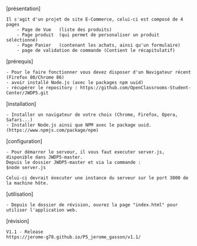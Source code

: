 [présentation]

    Il s'agit d'un projet de site E-Commerce, celui-ci est composé de 4 pages
        - Page de Vue   (liste des produits)
        - Page produit  (qui permet de personaliser un produit séléctionné)
        - Page Panier   (contenant les achats, ainsi qu'un formulaire)
        - page de validation de commande (Contient le récapitulatif)

[prérequis]

    - Pour le faire fonctionner vous devez disposer d'un Navigateur récent (Firefox 80/Chrome 86)
    - avoir installé Node.js (avec le packages npm uuid)
    - récupérer le repository : https://github.com/OpenClassrooms-Student-Center/JWDP5.git

[installation]

    - Installer un navigateur de votre choix (Chrome, Firefox, Opera, Safari...)
    - Installer Node.js ainsi que NPM avec le package uuid. (https://www.npmjs.com/package/npm)

[configuration]

    - Pour démarrer le serveur, il vous faut executer server.js, disponible dans JWDP5-master.
    Depuis le dossier JWDP5-master et via la commande :
    $node server.js

    Celui-ci devrait éxecuter une instance du serveur sur le port 3000 de la machine hôte.

[utilisation]

    - Depuis le dossier de révision, ouvrez la page "index.html" pour utiliser l'application web.

[révision]

    V1.1 - Release
    https://jerome-g78.github.io/P5_jerome_gasson/v1.1/
